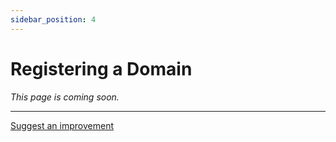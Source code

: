 ```yaml
---
sidebar_position: 4
---
```


# Registering a Domain

*This page is coming soon.*

---

[Suggest an improvement](mailto:contact@swlacy.com?subject=Suggestion%20Regarding%20docs/website-hosting/register-domain)